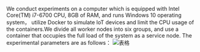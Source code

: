 We conduct experiments on a computer which is equipped with Intel Core(TM) i7-6700 CPU, 8GB of RAM, and runs Windows 10 operating system，
utilize Docker to simulate IoT devices and limit the CPU usage of the containers.We divide all worker nodes into six groups, and 
use a container that occupies the full load of the system as a service node. The experimental parameters are
as follows：
![表格](https://github.com/user-attachments/assets/abc1db02-08f7-4276-84bd-65a6d4246abf)
